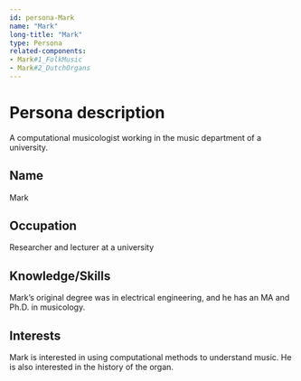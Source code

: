 ```yaml
---
id: persona-Mark
name: "Mark"
long-title: "Mark"
type: Persona
related-components:
- Mark#1_FolkMusic
- Mark#2_DutchOrgans
---
```


# Persona description

A computational musicologist working in the music department of a university.

## Name

Mark

## Occupation

Researcher and lecturer at a university

## Knowledge/Skills

Mark’s original degree was in electrical engineering, and he has an MA and Ph.D. in musicology.

## Interests

Mark is interested in using computational methods to understand music.  He is also interested in the history of the organ.
